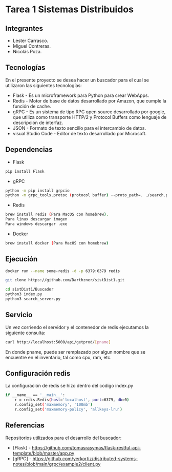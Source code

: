 # Tarea 1 Sistemas Distribuidos

## Integrantes
- Lester Carrasco.
- Miguel Contreras.
- Nicolás Poza.

## Tecnologías 
En el presente proyecto se desea hacer un buscador para el cual se utilizaron las siguientes tecnologías: 

- Flask - Es un microframework para Python para crear WebApps.
- Redis - Motor de base de datos desarrollado por Amazon, que cumple la función de cache.
- gRPC - Es un sistema de tipo RPC open source desarrollado por google, que utiliza como transporte HTTP/2 y Protocol Buffers como lenguaje de descripción de interfaz.
- JSON - Formato de texto sencillo para el intercambio de datos. 
- visual Studio Code - Editor de texto desarrollado por Microsoft. 

## Dependencias
- Flask 
```sh
pip install Flask
```
- gRPC
```sh
python -m pip install grpcio
python -m grpc_tools.protoc (protocol buffer) --proto_path=. ./search.proto --python_out=. --grpc_python_out=.
```
- Redis 
```sh
brew install redis (Para MacOS con homebrew).
Para linux descargar imagen
Para windows descargar .exe 
```
- Docker 
```sh
brew install docker (Para MacOS con homebrew)
```
## Ejecución
```sh
docker run --name some-redis -d -p 6379:6379 redis
```
```sh
git clone https://github.com/Darthzner/sistDist1.git
```
```sh
cd sistDist1/Buscador
python3 index.py 
python3 search_server.py
```
## Servicio
Un vez corriendo el servidor y el contenedor de redis ejecutamos la siguiente consulta:
```sh
curl http://localhost:5000/api/getprod/[pname]
```
En donde pname, puede ser remplazado por algun nombre que se encuentre en el inventario, tal como cpu, ram, etc.

## Configuración redis 
La configuración de redis se hizo dentro del codigo index.py
```sh
if __name__ == '__main__':
    r = redis.Redis(host='localhost', port=6379, db=0)
    r.config_set('maxmemory', '100mb')
    r.config_set('maxmemory-policy', 'allkeys-lru')
```
## Referencias
Repositorios utilizados para el desarrollo del buscador:
- [Flask] - https://github.com/tomasrasymas/flask-restful-api-template/blob/master/app.py
- [gRPC] - https://github.com/yerkortiz/distributed-systems-notes/blob/main/grpc/example2/client.py
